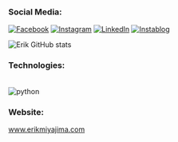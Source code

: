 

###   Social Media:

[![Facebook](https://img.shields.io/badge/Facebook-1877F2?style=for-the-badge&logo=facebook&logoColor=white)](https://www.facebook.com/profile.php?viewas=100000686899395&id=100009124251611)
[![Instagram](https://img.shields.io/badge/Instagram-E4405F?style=for-the-badge&logo=instagram&logoColor=white)](https://www.instagram.com/erik_miyajima)
[![LinkedIn](https://img.shields.io/badge/LinkedIn-0077B5?style=for-the-badge&logo=linkedin&logoColor=white)](https://www.linkedin.com/in/erik-miyajima-355a7223b)
[![Instablog](https://img.shields.io/badge/Instablog-713D47?style=for-the-badge&logo=instagram&logoColor=grey)](https://www.instagram.com/eagles.mountain)

![Erik GitHub stats](https://github-readme-stats.vercel.app/api?username=ErikSM&show_icons=true&theme=radical)

###   Technologies:

<div style="display: inline-block"><br>
  <img align="center" alt="python" src="https://img.shields.io/badge/python-14354C?style=for-the-badge&logo=python&logoColor=white">
</div>






###   Website:


[www.erikmiyajima.com ](https://img.shields.io/badge/Instablog-713D47?style=for-the-badge&logo=instagram&logoColor=grey)
